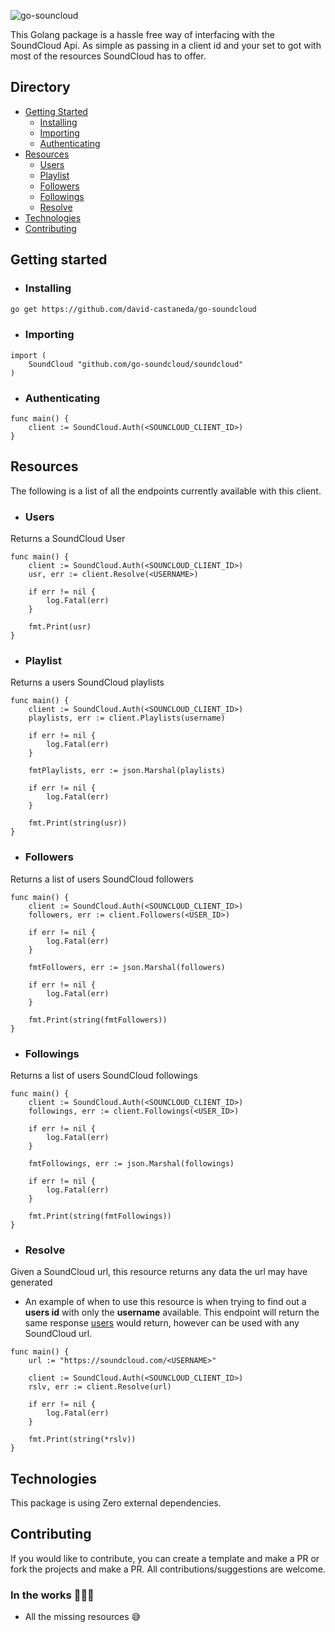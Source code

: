 ![go-souncloud](https://user-images.githubusercontent.com/21694364/61419517-93eba700-a8cc-11e9-8cd0-c379bd5a7129.png)

This Golang package is a hassle free way of interfacing with the SoundCloud Api. As simple as passing in a client id and your set to got with most of the resources SoundCloud has to offer.

## Directory
- [Getting Started](#getting-started)
	- [Installing](#installing)
	- [Importing](#importing)
	- [Authenticating](#authenticating)
- [Resources](#resources)
	- [Users](#users)
	- [Playlist](#playlist)
	- [Followers](#followers)
	- [Followings](#followings)
	- [Resolve](#resolve)
- [Technologies](#technologies)
- [Contributing](#contributing)

## Getting started
- ### Installing 
```bash
go get https://github.com/david-castaneda/go-soundcloud
```
- ### Importing
```golang
import (
	SoundCloud "github.com/go-soundcloud/soundcloud"
)
```
- ### Authenticating
```golang
func main() {
	client := SoundCloud.Auth(<SOUNCLOUD_CLIENT_ID>)
}

```

## Resources
The following is a list of all the endpoints currently available with this client.

- ### Users
Returns a SoundCloud User
```golang
func main() {
	client := SoundCloud.Auth(<SOUNCLOUD_CLIENT_ID>)
	usr, err := client.Resolve(<USERNAME>)

	if err != nil {
		log.Fatal(err)
	}

	fmt.Print(usr)
}
```

- ### Playlist
Returns a users SoundCloud playlists
```golang
func main() {
	client := SoundCloud.Auth(<SOUNCLOUD_CLIENT_ID>)
	playlists, err := client.Playlists(username)

	if err != nil {
		log.Fatal(err)
	}
	
	fmtPlaylists, err := json.Marshal(playlists)
	
	if err != nil {
		log.Fatal(err)
	}
	
	fmt.Print(string(usr))
}
```

- ### Followers
Returns a list of users SoundCloud followers
```golang
func main() {
	client := SoundCloud.Auth(<SOUNCLOUD_CLIENT_ID>)
	followers, err := client.Followers(<USER_ID>)

	if err != nil {
		log.Fatal(err)
	}
	
	fmtFollowers, err := json.Marshal(followers)
	
	if err != nil {
		log.Fatal(err)
	}

	fmt.Print(string(fmtFollowers))
}
```

- ### Followings
Returns a list of users SoundCloud followings
```golang
func main() {
	client := SoundCloud.Auth(<SOUNCLOUD_CLIENT_ID>)
	followings, err := client.Followings(<USER_ID>)

	if err != nil {
		log.Fatal(err)
	}
	
	fmtFollowings, err := json.Marshal(followings)
	
	if err != nil {
		log.Fatal(err)
	}
	
	fmt.Print(string(fmtFollowings))
}
```

- ### Resolve
Given a SoundCloud url, this resource returns any data the url may have generated
- An example of when to use this resource is when trying to find out a **users id** with only the **username** available. This endpoint will return the same response [users](#users) would return, however can be used with any SoundCloud url.
```golang
func main() {
	url := "https://soundcloud.com/<USERNAME>"

	client := SoundCloud.Auth(<SOUNCLOUD_CLIENT_ID>)
	rslv, err := client.Resolve(url)

	if err != nil {
		log.Fatal(err)
	}
	
	fmt.Print(string(*rslv))
}
```

## Technologies
This package is using Zero external dependencies.

## Contributing
If you would like to contribute, you can create a template and make a PR or fork the projects and make a PR. All contributions/suggestions are welcome.

### In the works 👨🏻‍💻
- All the missing resources 😅
